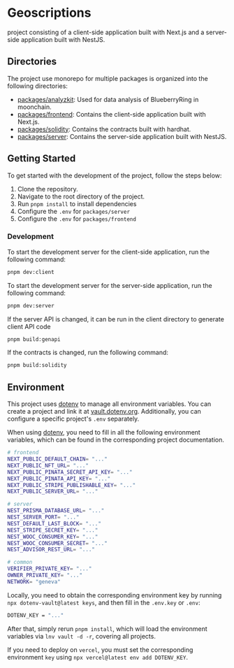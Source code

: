 # Geoscriptions

project consisting of a client-side application built with Next.js and a server-side application built with NestJS.

## Directories

The project use monorepo for multiple packages is organized into the following directories:

- [packages/analyzkit](/packages/analyzkit/):  Used for data analysis of BlueberryRing in moonchain.
- [packages/frontend](/packages//frontend/): Contains the client-side application built with Next.js.
- [packages/solidity](/packages/solidity/):  Contains the contracts built with hardhat.
- [packages/server](/packages/server):  Contains the server-side application built with NestJS.

## Getting Started

To get started with the development of the project, follow the steps below:

1. Clone the repository.
2. Navigate to the root directory of the project.
3. Run `pnpm install` to install dependencies
4. Configure the `.env` for `packages/server`
5. Configure the `.env` for `packages/frontend`

### Development

To start the development server for the client-side application, run the following command:

```sh
pnpm dev:client
```

To start the development server for the server-side application, run the following command:

```sh
pnpm dev:server
```

If the server API is changed, it can be run in the client directory to generate client API code

```sh
pnpm build:genapi
```

If the contracts is changed, run the following command:

```sh
pnpm build:solidity
```

## Environment

This project uses [dotenv](https://dotenvx.com/) to manage all environment variables. You can create a project and link it at [vault.dotenv.org](https://vault.dotenv.org/ui/ui1/project/new). Additionally, you can configure a specific project's `.env` separately.

When using [dotenv](https://dotenvx.com/), you need to fill in all the following environment variables, which can be found in the corresponding project documentation.

```sh
# frontend
NEXT_PUBLIC_DEFAULT_CHAIN= "..."
NEXT_PUBLIC_NFT_URL= "..."
NEXT_PUBLIC_PINATA_SECRET_API_KEY= "..."
NEXT_PUBLIC_PINATA_API_KEY= "..."
NEXT_PUBLIC_STRIPE_PUBLISHABLE_KEY= "..."
NEXT_PUBLIC_SERVER_URL= "..."

# server
NEST_PRISMA_DATABASE_URL= "..."
NEST_SERVER_PORT= "..."
NEST_DEFAULT_LAST_BLOCK= "..."
NEST_STRIPE_SECRET_KEY= "..."
NEST_WOOC_CONSUMER_KEY= "..."
NEST_WOOC_CONSUMER_SECRET= "..."
NEST_ADVISOR_REST_URL= "..."

# common
VERIFIER_PRIVATE_KEY= "..."
OWNER_PRIVATE_KEY= "..."
NETWORK= "geneva"
```

Locally, you need to obtain the corresponding environment key by running `npx dotenv-vault@latest keys`, and then fill in the `.env.key` or `.env`:

```sh
DOTENV_KEY = "..."
```

After that, simply rerun `pnpm install`, which will load the environment variables via `lnv vault -d -r`, covering all projects.

If you need to deploy on `vercel`, you must set the corresponding environment `key` using `npx vercel@latest env add DOTENV_KEY`.
